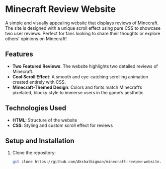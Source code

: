# Minecraft Review Website

A simple and visually appealing website that displays reviews of Minecraft. The site is designed with a unique scroll effect using pure CSS to showcase two user reviews. Perfect for fans looking to share their thoughts or explore others' opinions on Minecraft!

## Features

- **Two Featured Reviews**: The website highlights two detailed reviews of Minecraft.
- **Cool Scroll Effect**: A smooth and eye-catching scrolling animation created entirely with CSS.
- **Minecraft-Themed Design**: Colors and fonts match Minecraft’s pixelated, blocky style to immerse users in the game’s aesthetic.

## Technologies Used

- **HTML**: Structure of the website
- **CSS**: Styling and custom scroll effect for reviews

## Setup and Installation

1. Clone the repository:
   ```bash
   git clone https://github.com/Akshatbigman/minecraft-review-website.git

